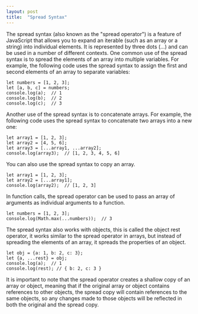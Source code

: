 ```yaml
---
layout: post
title:  "Spread Syntax"
---
```


The spread syntax (also known as the "spread operator") is a feature of JavaScript that allows you to expand an iterable (such as an array or a string) into individual elements.
It is represented by three dots (...) and can be used in a number of different contexts.
One common use of the spread syntax is to spread the elements of an array into multiple variables.
For example, the following code uses the spread syntax to assign the first and second elements of an array to separate variables:

    let numbers = [1, 2, 3];
    let [a, b, c] = numbers;
    console.log(a);  // 1
    console.log(b);  // 2
    console.log(c);  // 3
    
Another use of the spread syntax is to concatenate arrays. For example, the following code uses the spread syntax to concatenate two arrays into a new one:

    let array1 = [1, 2, 3];
    let array2 = [4, 5, 6];
    let array3 = [...array1, ...array2];
    console.log(array3);  // [1, 2, 3, 4, 5, 6]
    
You can also use the spread syntax to copy an array.

    let array1 = [1, 2, 3];
    let array2 = [...array1];
    console.log(array2);  // [1, 2, 3]

In function calls, the spread operator can be used to pass an array of arguments as individual arguments to a function.

    let numbers = [1, 2, 3];
    console.log(Math.max(...numbers));  // 3

The spread syntax also works with objects, this is called the object rest operator, it works similar to the spread operator in arrays,
but instead of spreading the elements of an array, it spreads the properties of an object.


    let obj = {a: 1, b: 2, c: 3};
    let {a, ...rest} = obj;
    console.log(a);  // 1
    console.log(rest); // { b: 2, c: 3 }

It is important to note that the spread operator creates a shallow copy of an array or object, meaning that if the original array or object contains references to other objects,
the spread copy will contain references to the same objects, so any changes made to those objects will be reflected in both the original and the spread copy.
